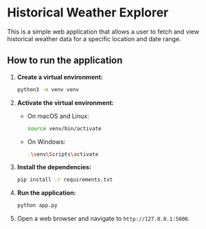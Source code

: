 # Historical Weather Explorer

This is a simple web application that allows a user to fetch and view historical weather data for a specific location and date range.

## How to run the application

1.  **Create a virtual environment:**
    ```bash
    python3 -m venv venv
    ```

2.  **Activate the virtual environment:**
    -   On macOS and Linux:
        ```bash
        source venv/bin/activate
        ```
    -   On Windows:
        ```bash
        .\venv\Scripts\activate
        ```

3.  **Install the dependencies:**
    ```bash
    pip install -r requirements.txt
    ```

4.  **Run the application:**
    ```bash
    python app.py
    ```

5.  Open a web browser and navigate to `http://127.0.0.1:5000`.

